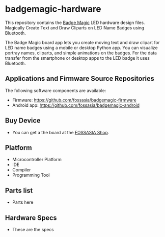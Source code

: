 # badgemagic-hardware

This repository contains the [Badge Magic](https://badgemagic.fossasia.org) LED hardware design files. Magically Create Text and Draw Cliparts on LED Name Badges using Bluetooth.

The Badge Magic board app lets you create moving text and draw clipart for LED name badges using a mobile or desktop Python app. You can visualize portray names, cliparts, and simple animations on the badges. For the data transfer from the smartphone or desktop apps to the LED badge it uses Bluetooth.

## Applications and Firmware Source Repositories

The following software components are available:
* Firmware: https://github.com/fossasia/badgemagic-firmware
* Android app: https://github.com/fossasia/badgemagic-android

## Buy Device

* You can get a the board at the [FOSSASIA Shop](https://fossasia.com).

## Platform

* Microcontroller Platform
* IDE
* Compiler
* Programming Tool

## Parts list

* Parts here

## Hardware Specs

* These are the specs


